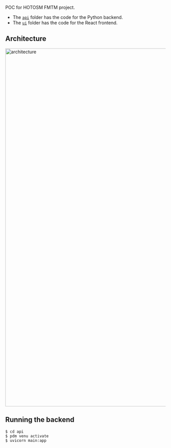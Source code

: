 POC for HOTOSM FMTM project.

- The [`api`](./api) folder has the code for the Python backend.
- The [`ui`](./ui) folder has the code for the React frontend.

## Architecture

<img width="1120" alt="architecture" src="https://user-images.githubusercontent.com/11095038/220077539-059229bf-be86-4e6f-8488-44b0ee610f26.png">

## Running the backend

```
$ cd api
$ pdm venu activate
$ uvicorn main:app
```
